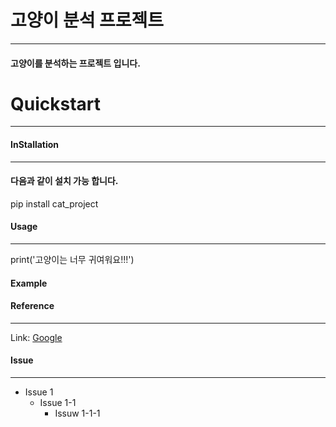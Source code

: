 # 고양이 분석 프로젝트
__________________________________________________________________________________________

#### 고양이를 분석하는 프로젝트 입니다.

# Quickstart
__________________________________________________________________________________________

#### InStallation
_________________________________________________________________________________________

#### 다음과 같이 설치 가능 합니다.

  pip install cat_project

#### Usage
_________________________________________________________________________________________

print('고양이는 너무 귀여워요!!!')

#### Example

#### Reference
_________________________________________________________________________________________

Link: [Google](https://www.google.com/search?q=%EA%B3%A0%EC%96%91%EC%9D%B4+%EC%A7%A4&tbm=isch&ved=2ahUKEwicgejBltuBAxWHmFYBHXlIBjcQ2-cCegQIABAA&oq=%EA%B3%A0%EC%96%91%EC%9D%B4&gs_lcp=CgNpbWcQARgBMgQIIxAnMggIABCABBCxAzIICAAQgAQQsQMyCAgAEIAEELEDMggIABCABBCxAzIICAAQgAQQsQMyCAgAEIAEELEDMgUIABCABDIICAAQgAQQsQMyBQgAEIAEUABYAGCREWgAcAB4AIABcIgBcJIBAzAuMZgBAKoBC2d3cy13aXotaW1nwAEB&sclient=img&ei=DrccZZzCIoex2roP-ZCZuAM&bih=976&biw=1850#imgrc=_fqeYg0o6mCF0M)

#### Issue
_________________________________________________________________________________________

* Issue 1
  + Issue 1-1
    * Issuw 1-1-1
